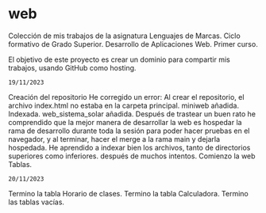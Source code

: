 # web
 Colección de mis trabajos de la asignatura Lenguajes de Marcas.
Ciclo formativo de Grado Superior. Desarrollo de Aplicaciones Web. Primer curso.

El objetivo de este proyecto es crear un dominio para compartir mis trabajos, usando GitHub como hosting.

    19/11/2023
Creación del repositorio
He corregido un error: Al crear el repositorio, el archivo index.html no estaba en la carpeta principal.
miniweb añadida. Indexada.
web_sistema_solar añadida.
Después de trastear un buen rato he comprendido que la mejor manera de desarrollar la web es hospedar la rama de desarrollo durante toda la sesión para poder hacer pruebas en el navegador, y al terminar, hacer el merge a la rama main y dejarla hospedada.
He aprendido a indexar bien los archivos, tanto de directorios superiores como inferiores. después de muchos intentos.
Comienzo la web Tablas.

    20/11/2023
Termino la tabla Horario de clases.
Termino la tabla Calculadora.
Termino las tablas vacías.